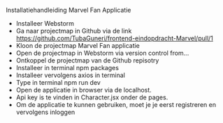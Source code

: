 Installatiehandleiding Marvel Fan Applicatie

- Installeer Webstorm
- Ga naar projectmap in Github via de link https://github.com/TubaGuneri/frontend-eindopdracht-Marvel/pull/1
- Kloon de projectmap Marvel Fan applicatie
- Open de projectmap in Webstorm via version control from...
- Ontkoppel de projectmap van de Github repisotry
- Installeer in terminal npm packages
- Installeer vervolgens axios in terminal
- Type in terminal npm run dev 
- Open de applicatie in browser via de localhost.
- Api key is te vinden in Character.jsx onder de pages.
- Om de applicatie te kunnen gebruiken, moet je je eerst registreren en vervolgens inloggen




